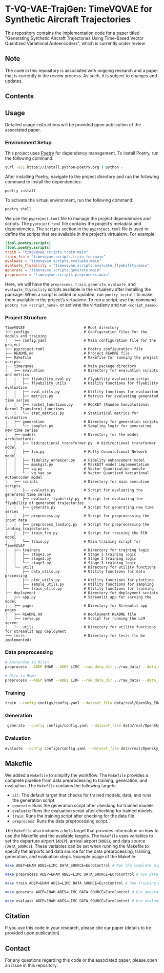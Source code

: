 # T-VQ-VAE-TrajGen: TimeVQVAE for Synthetic Aircraft Trajectories

This repository contains the implementation code for a paper titled "Generating Synthetic Aircraft Trajectories Using Time-Based Vector Quantized Variational Autoencoders", which is currently under review.

## Note

The code in this repository is associated with ongoing research and a paper that is currently in the review process. As such, it is subject to changes and updates.

## Contents


## Usage

Detailed usage instructions will be provided upon publication of the associated paper.


### Environment Setup

This project uses [Poetry](https://python-poetry.org/) for dependency management. To install Poetry, run the following command:

```bash
curl -sSL https://install.python-poetry.org | python -
```

After installing Poetry, navigate to the project directory and run the following command to install the dependencies:

```bash
poetry install
```

To activate the virtual environment, run the following command:

```bash
poetry shell
```

We use the `pyproject.toml` file to manage the project dependencies and scripts. The `pyproject.toml` file contains the project’s metadata and dependencies. The `scripts` section in the `pyproject.toml` file is used to define the scripts that are available in the project’s virtualenv. For example:

```toml
[tool.poetry.scripts]
[tool.poetry.scripts]
train = "timevqvae.scripts.train:main"
train_fcn = "timevqvae.scripts.train_fcn:main"
evaluate = "timevqvae.scripts.evaluate:main"
evaluate_flyability = "timevqvae.scripts.evaluate_flyability:main"
generate = "timevqvae.scripts.generate:main"
preprocess = "timevqvae.scripts.preprocess:main"
```
Here, we will have the `preprocess`, `train`, `generate`, `evaluate`, and `evaluate_flyability` scripts available in the virtualenv after installing the package. When a script is added or updated, run `poetry install` to make them available in the project’s virtualenv. To run a script, use the command `poetry run <script_name>`, or activate the virtualenv and run `<script_name>`.


### Project Structure

```
TimeVQVAE                           # Root directory
├── configs                         # Configuration files for the models and training
│   └── config.yaml                 # Main configuration file for the project
├── pyproject.toml                  # Poetry configuration file
├── README.md                       # Project README file
├── Makefile                        # Makefile for running the project scripts
├── timevqvae                       # Main package directory
│   ├── evaluation                  # Directory for evaluation scripts and metrics
|   │   ├── flyability_eval.py      # Flyability evaluation script
│   │   ├── flyability_utils        # Utility functions for flyability evaluation
│   │   ├── eval_utils.py           # Utility functions for evaluation
│   │   ├── metrics.py              # Metrics for evaluating generated time series
│   │   ├── rocket_functions.py     # ROCKET (Random Convolutional Kernel Transform) functions
│   │   └── stat_metrics.py         # Statistical metrics for evaluation
│   ├── generation                  # Directory for generation scripts
│   │   └── sampler.py              # Sampling logic for generating new time series
│   ├── models                      # Directory for the model architectures
│   │   ├── bidirectional_transformer.py  # Bidirectional transformer model
│   │   ├── fcn.py                  # Fully Convolutional Network model
│   │   ├── fidelity_enhancer.py    # Fidelity enhancement model
│   │   ├── maskgit.py              # MaskGIT model implementation
│   │   ├── vq.py                   # Vector Quantization module
│   │   └── vq_vae.py               # Vector Quantized Variational Autoencoder model
│   ├── scripts                     # Directory for main execution scripts
│   │   ├── evaluate.py             # Script for evaluating the generated time series
│   │   ├── evaluate_flyability.py  # Script for evaluating the flyability of generated trajectories
│   │   ├── generate.py             # Script for generating new time series
│   │   ├── preprocess.py           # Script for preprocessing the input data
|   |   ├── preprocess_landing.py   # Script for preprocessing the landing trajectories
│   │   ├── train_fcn.py            # Script for training the FCN model
│   │   └── train.py                # Main training script for TimeVQVAE
│   ├── trainers                    # Directory for training logic
│   │   ├── stage1.py               # Stage 1 training logic
│   │   ├── stage2.py               # Stage 2 training logic
│   │   └── stage3.py               # Stage 3 training logic
│   └── utils                       # Directory for utility functions
│       ├── data_utils.py           # Utility functions for data processing
│       ├── plot_utils.py           # Utility functions for plotting
│       ├── sample_utils.py         # Utility functions for sampling
│       └── train_utils.py          # Utility functions for training
├── deployment                      # Directory for deployment scripts        
│   ├── app.py                      # Streamlit app for serving the model
│   ├── pages                       # Directory for Streamlit app pages
│   ├── README.md                   # Deployment README file
│   ├── serve.py                    # Script for running the LLM server
│   └── utils                       # Directory for utility functions for streamlit app deployment
└── tests                           # Directory for tests (to be implemented)
```


### Data preprocessing

```bash
# Amsterdam to Milan
preprocess --ADEP EHAM --ADES LIMC --raw_data_dir ../raw_data/ --data_source OpenSky --save_dir ./data/real/

# Oslo to Rome
preprocess --ADEP ENGM --ADES LIRF --raw_data_dir ../raw_data/ --data_source OpenSky --save_dir ./data/real/
```

### Training

```bash
train --config configs/config.yaml --dataset_file data/real/OpenSky_EHAM_LIMC.pkl --model_save_dir saved_models
```


### Generation

```bash
 generate --config configs/config.yaml --dataset_file data/real/OpenSky_EHAM_LIMC.pkl --model_save_dir saved_models --synthetic_save_dir data/synthetic --synthetic_fidelity_dir data/synthetic_fidelity
```

### Evaluation

```bash
evaluate --config configs/config.yaml --dataset_file data/real/OpenSky_EHAM_LIMC.pkl --model_save_dir saved_models 
```

## Makefile

We added a `Makefile` to simplify the workflow. The `Makefile` provides a complete pipeline from data preprocessing to training, generation, and evaluation. The `Makefile` contains the following targets:

- `all`: The default target that checks for trained models, data, and runs the generation script.
- `generate`: Runs the generation script after checking for trained models.
- `evaluate`: Runs the evaluation script after checking for trained models.
- `train`: Runs the training script after checking for the data file.
- `preprocess`: Runs the data preprocessing script.

The `Makefile` also includes a `help` target that provides information on how to use the Makefile and the available targets. The `Makefile` uses variables to set the departure airport (`ADEP`), arrival airport (`ADES`), and data source (`DATA_SOURCE`). These variables can be set when running the Makefile to specify the airports and data source for the data preprocessing, training, generation, and evaluation steps. Example usage of the Makefile:

```bash
make ADEP=EHAM ADES=LIMC DATA_SOURCE=EuroControl # Run the complete pipeline with specified airports and data source

make preprocess ADEP=EHAM ADES=LIMC DATA_SOURCE=EuroControl # Run data preprocessing with specified airports and data source

make train ADEP=EHAM ADES=LIMC DATA_SOURCE=EuroControl # Run training with specified airports and data source, preprocess data if needed

make generate ADEP=EHAM ADES=LIMC DATA_SOURCE=EuroControl # Run generation with specified airports and data source, train if needed

make evaluate ADEP=EHAM ADES=LIMC DATA_SOURCE=EuroControl # Run evaluation with specified airports and data source, train if needed
```

## Citation

If you use this code in your research, please cite our paper (details to be provided upon publication).

## Contact

For any questions regarding this code or the associated paper, please open an issue in this repository.
